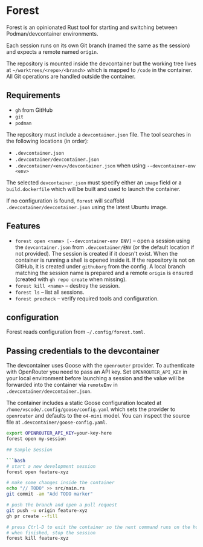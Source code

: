 # Forest

Forest is an opinionated Rust tool for starting and switching between
Podman/devcontainer environments.

Each session runs on its own Git branch (named the same as the session) and
expects a remote named `origin`.

The repository is mounted inside the devcontainer but the working tree lives at
`~/worktrees/<repo>/<branch>` which is mapped to `/code` in the container.
All Git operations are handled outside the container.

## Requirements
- `gh` from GitHub
- `git`
- `podman`

The repository must include a `devcontainer.json` file. The tool searches in
the following locations (in order):

- `.devcontainer.json`
- `.devcontainer/devcontainer.json`
- `.devcontainer/<env>/devcontainer.json` when using `--devcontainer-env <env>`

The selected `devcontainer.json` must specify either an `image` field or a
`build.dockerfile` which will be built and used to launch the container.

If no configuration is found, `forest` will scaffold `.devcontainer/devcontainer.json`
using the latest Ubuntu image.

## Features
- `forest open <name> [--devcontainer-env ENV]` – open a session using the
  `devcontainer.json` from `.devcontainer/ENV` (or the default location if not
  provided). The session is created if it doesn't exist. When the container is
  running a shell is opened inside it. If the repository is not on GitHub, it is
  created under `githuborg` from the config. A local branch matching the session
  name is prepared and a remote `origin` is ensured (created with `gh repo
  create` when missing).
- `forest kill <name>` – destroy the session.
- `forest ls` – list all sessions.
- `forest precheck` – verify required tools and configuration.

## configuration

Forest reads configuration from `~/.config/forest.toml`.

## Passing credentials to the devcontainer

The devcontainer uses Goose with the `openrouter` provider. To authenticate with
OpenRouter you need to pass an API key. Set `OPENROUTER_API_KEY` in your local
environment before launching a session and the value will be forwarded into the
container via `remoteEnv` in `.devcontainer/devcontainer.json`.

The container includes a static Goose configuration located at
`/home/vscode/.config/goose/config.yaml` which sets the provider to
`openrouter` and defaults to the `o4-mini` model. You can inspect the source
file at `.devcontainer/goose-config.yaml`.

```bash
export OPENROUTER_API_KEY=your-key-here
forest open my-session

## Sample Session

```bash
# start a new development session
forest open feature-xyz

# make some changes inside the container
echo "// TODO" >> src/main.rs
git commit -am "Add TODO marker"

# push the branch and open a pull request
git push -u origin feature-xyz
gh pr create --fill

# press Ctrl-D to exit the container so the next command runs on the host
# when finished, stop the session
forest kill feature-xyz
```
